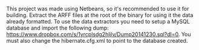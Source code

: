 This project was made using Netbeans, so it's recommended to use it for building.
Extract the ARFF files at the root of the binary for using it the data already formatted. To use the data extractors you need to setup a MySQL database and import the following dump: https://www.dropbox.com/s/1yrcplsdg2hljlv/Dump20141230.sql?dl=0. You must also change the hibernate.cfg.xml to point to the database created.
